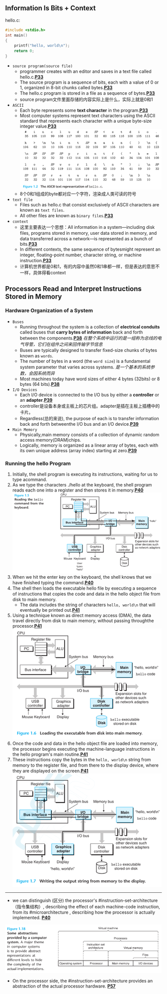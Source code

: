 ## Information Is Bits + Context
hello.c:
```c
#include <stdio.h>
int main()
{
	printf("hello, world\n");
	return 0;
}
```

- `source program(source file)`
	- programmer creates with an editor and saves in a text ﬁle called hello.c.[**P33**](obsidian://booknote?type=annotation&book=book/Computer%20Systems.%20A%20Programmer%E2%80%99s%20Perspective%203rd%20Edition%20Global%20Edition.pdf&id=93cc5a65-6f78-aa35-9b0f-ead7bae183b0&page=33&rect=103.500,425.273,430.094,436.979)
	- The source program is a sequence of bits, each with a value of 0 or 1, organized in 8-bit chunks called bytes.[**P33**](obsidian://booknote?type=annotation&book=book/Computer%20Systems.%20A%20Programmer%E2%80%99s%20Perspective%203rd%20Edition%20Global%20Edition.pdf&id=22c7ee81-6cd1-9430-5cee-b2f3618fb1d3&page=33&rect=103.500,401.362,450.248,436.979) 
	- The hello.c program is stored in a ﬁle as a sequence of bytes.[**P33**](obsidian://booknote?type=annotation&book=book/Computer%20Systems.%20A%20Programmer%E2%80%99s%20Perspective%203rd%20Edition%20Global%20Edition.pdf&id=a8470845-7f89-562d-1e23-84f5d48863fb&page=33&rect=121.432,353.278,387.782,364.984)
	- source program文件里面存储的内容实际上是什么，实际上就是0和1
- `ASCII`
	- Each byte represents some **text character** in the program.[**P33**](obsidian://booknote?type=annotation&book=book/Computer%20Systems.%20A%20Programmer%E2%80%99s%20Perspective%203rd%20Edition%20Global%20Edition.pdf&id=57f89ad9-2df6-5a3e-c11a-cad2647d49a0&page=33&rect=190.812,401.362,437.954,413.068)
	- Most computer systems represent text characters using the ASCII standard that represents each character with a unique byte-size integer value.[**P33**](obsidian://booknote?type=annotation&book=book/Computer%20Systems.%20A%20Programmer%E2%80%99s%20Perspective%203rd%20Edition%20Global%20Edition.pdf&id=a1832d17-219c-be79-f551-f12b8d22e102&page=33&rect=103.500,377.193,450.228,401.113) 
		![image-20230524135420877](A-Tour-of-Computer-Systems/image-20230524135420877.png)
	- 8个0和1组成的byte都对应一个字符，渲染成人类可读的符号
- `text file`
	- Files such as hello.c that consist exclusively of ASCII characters are known as `text files`.
	- All other ﬁles are known as `binary files`.[**P33**](obsidian://booknote?type=annotation&book=book/Computer%20Systems.%20A%20Programmer%E2%80%99s%20Perspective%203rd%20Edition%20Global%20Edition.pdf&id=67f6365b-2d92-c5fb-f761-09ba4236f1cb&page=33&rect=103.499,269.592,450.208,305.208)
- `context`
	- 这里主要表达一个思想：All information in a system—including disk ﬁles, programs stored in memory, user data stored in memory, and data transferred across a network—is represented as a bunch of bits.[**P33**](obsidian://booknote?type=annotation&book=book/Computer%20Systems.%20A%20Programmer%E2%80%99s%20Perspective%203rd%20Edition%20Global%20Edition.pdf&id=6a6b6e5c-4389-89d9-3462-91e8d6e4574f&page=33&rect=103.509,233.726,450.218,269.343)
	- In different contexts, the same sequence of bytesmight represent an integer, ﬂoating-point number, character string, or machine instruction.[**P33**](obsidian://booknote?type=annotation&book=book/Computer%20Systems.%20A%20Programmer%E2%80%99s%20Perspective%203rd%20Edition%20Global%20Edition.pdf&id=027bb5cf-8073-8f8f-ea98-fc37dbec629c&page=33&rect=103.509,185.906,450.218,221.522)
	- 计算机世界都是0和1，有的内容中虽然0和1串都一样，但是表达的意思不一样，具体得看context
## Processors Read and Interpret Instructions Stored in Memory
### Hardware Organization of a System
- `Buses`
	- Running throughout the system is a collection of **electrical conduits** called buses that **carry bytes of information** back and forth between the components.[**P38**](obsidian://booknote?type=annotation&book=book/Computer%20Systems.%20A%20Programmer%E2%80%99s%20Perspective%203rd%20Edition%20Global%20Edition.pdf&id=ce3b184b-166b-4d1a-36c4-eabd298f44dc&page=38&rect=161.800,188.973,508.499,212.634)
	  *在整个系统中运行的是一组称为总线的电气导管，它们在组件之间来回传输字节信息*
	- Buses are typically designed to transfer ﬁxed-size chunks of bytes known as `words`.
	- The number of bytes in a word (the `word size`) is a fundamental system parameter that varies across systems.
	  *是一个基本的系统参数，会因系统而异*
	- Most machines today have word sizes of either 4 bytes (32bits) or 8 bytes (64 bits).[**P38**](obsidian://booknote?type=annotation&book=book/Computer%20Systems.%20A%20Programmer%E2%80%99s%20Perspective%203rd%20Edition%20Global%20Edition.pdf&id=61df0fcc-5ef4-665b-05fd-57521377882c&page=38&rect=161.800,141.153,508.509,200.679)
- `I/O Devices`
	- Each I/O device is connected to the I/O bus by either a **controller** or an **adapter**.[**P39**](obsidian://booknote?type=annotation&book=book/Computer%20Systems.%20A%20Programmer%E2%80%99s%20Perspective%203rd%20Edition%20Global%20Edition.pdf&id=dbae7a69-a334-35aa-3e11-cd98207b3cda&page=39&rect=121.433,589.472,450.198,601.178)
	- controller是设备本身或主板上的芯片组。adapter是插在主板上插槽中的卡片。
	- Regardless(总的来说), the purpose of each is to transfer information back and forth betweenthe I/O bus and an I/O device.[**P39**](obsidian://booknote?type=annotation&book=book/Computer%20Systems.%20A%20Programmer%E2%80%99s%20Perspective%203rd%20Edition%20Global%20Edition.pdf&id=378c888a-6432-f359-6bcf-7079bd12830e&page=39&rect=103.500,529.696,450.218,553.357)
- `Main Memory`
	- Physically,main memory consists of a collection of dynamic random access memory(DRAM)chips. 
	- Logically, memory is organized as a linear array of bytes, each with its own unique address (array index) starting at zero.[**P39**](obsidian://booknote?type=annotation&book=book/Computer%20Systems.%20A%20Programmer%E2%80%99s%20Perspective%203rd%20Edition%20Global%20Edition.pdf&id=32e13738-863b-5ad2-fb55-66cab7340bab&page=39&rect=103.500,389.220,450.248,436.792)
### Running the hello Program
1. Initially, the shell program is executing its instructions, waiting for us to type acommand. 
2. As we type the characters ./hello at the keyboard, the shell program reads each one into a register and then stores it in memory.[**P40**](obsidian://booknote?type=annotation&book=book/Computer%20Systems.%20A%20Programmer%E2%80%99s%20Perspective%203rd%20Edition%20Global%20Edition.pdf&id=1c9c5ab8-bb4a-2039-f4bc-476ab8915fe6&page=40&rect=161.796,153.108,508.504,188.724)
   ![image-20230525140838468](A-Tour-of-Computer-Systems/image-20230525140838468.png)
3. When we hit the enter key on the keyboard, the shell knows that we have ﬁnished typing the command.[**P40**](obsidian://booknote?type=annotation&book=book/Computer%20Systems.%20A%20Programmer%E2%80%99s%20Perspective%203rd%20Edition%20Global%20Edition.pdf&id=89fd9eb0-b6de-bcb4-c8e4-6c65349dde87&page=40&rect=161.796,129.198,508.484,152.859)
4. The shell then loads the executable hello file by executing a sequence of instructions that copies the code and data in the hello object ﬁle from disk to main memory.
	- The data includes the string of characters `hello, world\n` that will eventually be printed out.[**P41**](obsidian://booknote?type=annotation&book=book/Computer%20Systems.%20A%20Programmer%E2%80%99s%20Perspective%203rd%20Edition%20Global%20Edition.pdf&id=8bb95146-9457-f353-3f0e-7060b982e716&page=41&rect=103.500,398.347,450.149,422.008)
5. Using a technique known as direct memory access (DMA), the data travel directly from disk to main memory, without passing throughthe processor.[**P41**](obsidian://booknote?type=annotation&book=book/Computer%20Systems.%20A%20Programmer%E2%80%99s%20Perspective%203rd%20Edition%20Global%20Edition.pdf&id=45a475da-faf1-d9ec-0aa6-f52d837410f2&page=41&rect=103.500,362.482,450.198,398.098)
   ![image-20230526151753387](A-Tour-of-Computer-Systems/image-20230526151753387.png)
6. Once the code and data in the hello object ﬁle are loaded into memory, the processor begins executing the machine-language instructions in the hello program's main routine.[**P41**](obsidian://booknote?type=annotation&book=book/Computer%20Systems.%20A%20Programmer%E2%80%99s%20Perspective%203rd%20Edition%20Global%20Edition.pdf&id=a97da219-9f95-9685-b539-bc16d0ad0190&page=41&rect=103.500,326.617,450.198,362.233)
7. These instructions copy the bytes in the `hello, world\n` string from memory to the register ﬁle, and from there to the display device, where they are displayed on the screen.[**P41**](obsidian://booknote?type=annotation&book=book/Computer%20Systems.%20A%20Programmer%E2%80%99s%20Perspective%203rd%20Edition%20Global%20Edition.pdf&id=41d7aa2c-e67b-28bd-18e4-22cdee6e14ac&page=41&rect=103.510,302.706,450.208,338.323)
   ![image-20230526152115134](A-Tour-of-Computer-Systems/image-20230526152115134.png)

---
- we can distinguish (区分) the processor's #instruction-set-architecture （指令集结构）, describing the effect of each machine-code instruction, from its #microarchitecture , describing how the processor is actually implemented. [**P40**](obsidian://booknote?type=annotation&book=book/Computer%20Systems.%20A%20Programmer%E2%80%99s%20Perspective%203rd%20Edition%20Global%20Edition.pdf&id=4da12840-62a6-f41c-09cb-c24501627ba2&page=40&rect=161.800,318.411,508.489,365.983)

![image-20230530220358927](1-A-Tour-of-Computer-Systems/image-20230530220358927.png)

- On the processor side, the #instruction-set-architecture  provides an abstraction of the actual processor hardware. [**P57**](obsidian://booknote?type=annotation&book=book/Computer%20Systems.%20A%20Programmer%E2%80%99s%20Perspective%203rd%20Edition%20Global%20Edition.pdf&id=5378d1bc-20aa-ff9b-5e08-bcf4cb10523d&page=57&rect=103.500,481.999,450.408,505.660)
